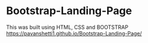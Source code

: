 # Bootstrap-Landing-Page
This was built using HTML, CSS and BOOTSTRAP
<br>
https://pavanshetti1.github.io/Bootstrap-Landing-Page/
